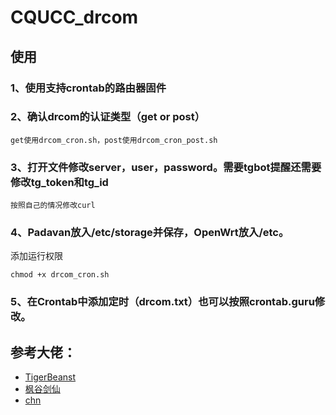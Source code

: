 # CQUCC_drcom

## 使用
### 1、使用支持crontab的路由器固件

### 2、确认drcom的认证类型（get or post）
    get使用drcom_cron.sh，post使用drcom_cron_post.sh
### 3、打开文件修改server，user，password。需要tgbot提醒还需要修改tg_token和tg_id
    按照自己的情况修改curl
### 4、Padavan放入/etc/storage并保存，OpenWrt放入/etc。
  添加运行权限
  
    chmod +x drcom_cron.sh
### 5、在Crontab中添加定时（drcom.txt）也可以按照crontab.guru修改。




## 参考大佬：

* [TigerBeanst](https://jakting.com/archives/drcom-autologin-padavan-tgbot.html)
* [枫谷剑仙](https://www.right.com.cn/forum/thread-249325-1-1.html)
* [chn](https://catalog.chn.moe/)
